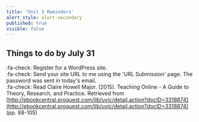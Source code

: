 ```yaml
---
title: 'Unit 3 Reminders'
alert_style: alert-secondary
published: true
visible: false
---
```


## Things to do by July 31
:fa-check: Register for a WordPress site.  
:fa-check: Send your site URL to me using the 'URL Submission' page. The password was sent in today's email.   
:fa-check: Read Claire Howell Major. (2015). Teaching Online - A Guide to Theory, Research, and Practice. Retrieved from [http://ebookcentral.proquest.com/lib/uvic/detail.action?docID=3318874](http://ebookcentral.proquest.com/lib/uvic/detail.action?docID=3318874) (pp. 88-105)  
